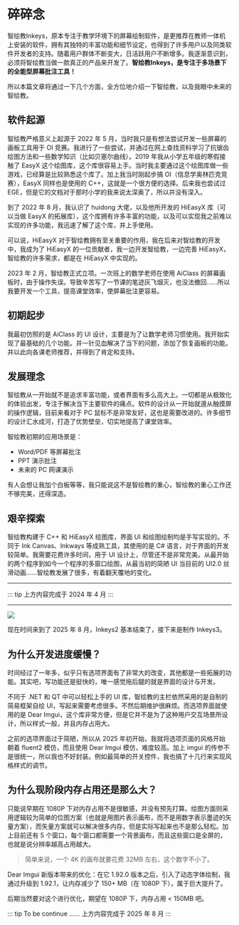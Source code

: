# 碎碎念

智绘教Inkeys，原本专注于教学环境下的屏幕绘制软件，是更推荐在教师一体机上安装的软件，拥有其独特的丰富功能和细节设定，也得到了许多用户以及同类软件开发者的支持。随着用户群体不断变大，日活跃用户不断增多。我逐渐意识到，必须将智绘教当做一款真正的产品来开发了。**智绘教Inkeys，是专注于多场景下的全能型屏幕批注工具！**   

所以本篇文章将通过一下几个方面，全方位地介绍一下智绘教，以及我眼中未来的智绘教。

## 软件起源
智绘教严格意义上起源于 2022 年 5 月，当时我只是有想法尝试开发一些屏幕的画板工具用于 OI 竞赛。我进行了一些尝试，并通过在网上查找资料学习了抗锯齿绘图方法和一些数学知识（比如贝塞尔曲线）。2019 年我从小学五年级的寒假接触了 EasyX 这个绘图库，这个库很容易上手。当时我主要通过这个绘图库做一些游戏，已经算是比较熟悉这个库了。加上我当时刚起步搞 OI（信息学奥林匹克竞赛），EasyX 同样也是使用的 C++，这就是一个很方便的选择。后来我也尝试过 EGE，但是它的文档对于那时小学的我来说太深奥了，所以并没有深入。

到了 2022 年 8 月，我认识了 huidong 大佬，以及他所开发的 HiEasyX 库（可以当做 EasyX 的拓展库），这个库拥有许多丰富的功能，以及可以实现我之前难以实现的许多功能，我迅速了解了这个库，并上手使用。

可以说，HiEasyX 对于智绘教拥有至关重要的作用，我在后来对智绘教的开发中，我成为了 HiEasyX 的一位贡献者，我一边开发智绘教，一边完善 HiEasyX，智绘教的许多需求，都是在 HiEasyX 中实现的。

2023 年 2 月，智绘教正式立项。一次班上的数学老师在使用 AiClass 的屏幕画板时，由于操作失误。导致辛苦写了一节课的笔迹灰飞烟灭，也没法撤回……所以我要开发一个工具，提高课堂效率，使屏幕批注更容易。

## 初期起步
我最初仿照的是 AiClass 的 UI 设计，主要是为了让数学老师习惯使用。我开始实现了最基础的几个功能。并一针见血解决了当下的问题，添加了恢复画板的功能。并以此向各课老师推荐，并得到了肯定和支持。

## 发展理念
智绘教从一开始就不是追求丰富功能，或者界面有多么高大上。一切都是从极致化的体验出发，专注于解决当下主要软件的痛点。软件的设计从一开始就遵从触摸屏的操作逻辑，目前来看对于 PC 鼠标不是非常友好，这也是需要改进的。许多细节的设计汇水成河，打造了优势壁垒，切实地提高了课堂效率。

智绘教初期的应用场景是：
- Word/PDF 等屏幕批注
- PPT 演示批注
- 未来的 PC 网课演示

有人会想让我加个白板等等，我只能说这不是智绘教的重心，智绘教的重心工作还不够完美，还得深造。 
## 艰辛探索
智绘教构建于 C++ 和 HiEasyX 绘图库，界面 UI 和绘图绘制均是手写实现的。不同于 Ink Canvas、Inkways 等成熟工具，其使用的是 C# 语言，对于界面的开发较简单。我需要花费许多时间，用于 UI 设计上，尽管还不是非常完美。从最开始的两个程序到如今一个程序的多窗口绘图，从最当初的简陋 UI 当目前的 UI2.0 丝滑动画……智绘教发展了很多，有着翻天覆地的变化。    

---

::: tip
上方内容完成于 2024 年 4 月
:::

---

![](/ui20.png)  

现在时间来到了 2025 年 8 月，Inkeys2 基本结束了，接下来是制作 Inkeys3。 

## 为什么开发进度缓慢？
时间经过了一年多，似乎只有选项界面有了非常大的改变，其他都是一些拓展的功能。其实吧，写功能还是挺快的，唯一感觉拖后腿的就是界面的设计与开发。  

不同于 .NET 和 QT 中可以轻松上手的 UI 库，智绘教的主栏依然采用的是自制的简易框架自绘 UI，写起来需要考虑很多。不然后期维护很麻烦。而选项界面就使用的是 Dear Imgui，这个库非常方便，但是它并不是为了这种用户交互场景所设计，所以样式一般，并且内存占用大。  

之前的选项界面过于简陋，所以从 2025 年初开始，我就将选项页面的风格开始朝着 fluent2 模仿，而且使用 Dear Imgui 模仿，难度较高。加上 imgui 的传参不是很统一，所以我也不好封装。例如最简单的开关控件，我也搞了十几行来实现风格样式的调节。  

## 为什么现阶段内存占用还是那么大？
只能说早期在 1080P 下对内存占用不是很敏感，并没有预先打算。绘图方面则采用逻辑较为简单的位图方案（也就是用图片表示画布，而不是用数字表示墨迹的矢量方案），而矢量方案就可以解决很多内存，但是实际写起来也不是那么轻松。加上目前还有 5 个窗口，每个窗口都需要一个背景画布，而且这些窗口是全屏的，也就是说分辨率越高占用越大。  

> 简单来说，一个 4K 的画布就要花费 32MB 左右，这个数字不小了。  

Dear Imgui 新版本带来的优化：在它 1.92.0 版本之后，引入了动态字体绘制，我通过升级到 1.92.1，让内存减少了 150+ MB（在 1080P 下），属于巨大提升了。  

后期当然要对这个进行优化，期望在 1080P 下，内存占用 < 150MB 吧。  

::: tip To be continue ……
上方内容完成于 2025 年 8 月
:::